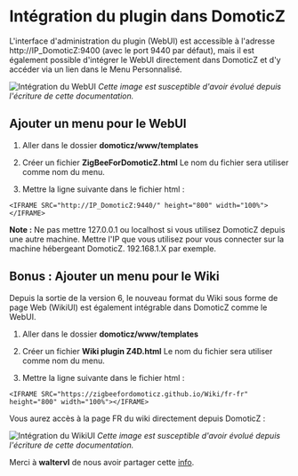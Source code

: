 # Intégration du plugin dans DomoticZ

L'interface d'administration du plugin (WebUI) est accessible à l'adresse http://IP_DomoticZ:9400 (avec le port 9440 par défaut), mais il est également possible d'intégrer le WebUI directement dans DomoticZ et d'y accéder via un lien dans le Menu Personnalisé.

![Intégration du WebUI](Images/FR_DomoticZ-WebUI.png)
*Cette image est susceptible d'avoir évolué depuis l'écriture de cette documentation.*


## Ajouter un menu pour le WebUI

1. Aller dans le dossier __domoticz/www/templates__

2. Créer un fichier __ZigBeeForDomoticZ.html__ Le nom du fichier sera utiliser comme nom du menu.

3. Mettre la ligne suivante dans le fichier html :

```
<IFRAME SRC="http://IP_DomoticZ:9440/" height="800" width="100%"></IFRAME>
```

__Note :__ Ne pas mettre 127.0.0.1 ou localhost si vous utilisez DomoticZ depuis une autre machine. Mettre l'IP que vous utilisez pour vous connecter sur la machine hébergeant DomoticZ. 192.168.1.X par exemple.


## Bonus : Ajouter un menu pour le Wiki

Depuis la sortie de la version 6, le nouveau format du Wiki sous forme de page Web (WikiUI) est également intégrable dans DomoticZ comme le WebUI.


1. Aller dans le dossier __domoticz/www/templates__

2. Créer un fichier __Wiki plugin Z4D.html__ Le nom du fichier sera utiliser comme nom du menu.

3. Mettre la ligne suivante dans le fichier html :

```
<IFRAME SRC="https://zigbeefordomoticz.github.io/Wiki/fr-fr" height="800" width="100%"></IFRAME>
```

Vous aurez accès à la page FR du wiki directement depuis DomoticZ :

![Intégration du WikiUI](Images/FR_DomoticZ-WikiUI.png)
*Cette image est susceptible d'avoir évolué depuis l'écriture de cette documentation.*

Merci à __waltervl__ de nous avoir partager cette [info](https://www.domoticz.com/forum/viewtopic.php?t=38114).
